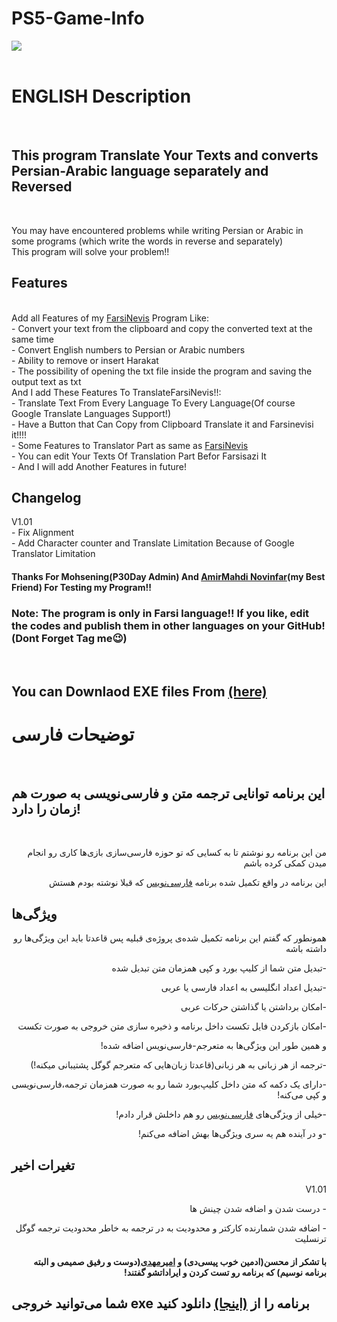 # PS5-Game-Info
<img src="https://s6.uupload.ir/files/screenshot_of_app_rff1.png"> <br><br>
<h1>ENGLISH Description</h1><br>
<h2>This program Translate Your Texts and converts Persian-Arabic language separately and Reversed </h2><br>

You may have encountered problems while writing Persian or Arabic in some programs (which write the words in reverse and separately)
<br>This program will solve your problem!!<br>
<h2>Features</h2><br>
Add all Features of my <a href="https://github.com/sinajet/FarsiNevis/">FarsiNevis</a> Program Like:<br>
- Convert your text from the clipboard and copy the converted text at the same time<br>
- Convert English numbers to Persian or Arabic numbers<br>
- Ability to remove or insert Harakat<br>
- The possibility of opening the txt file inside the program and saving the output text as txt<br>
And I add These Features To TranslateFarsiNevis!!:<br>
- Translate Text From Every Language To Every Language(Of course Google Translate Languages Support!)<br>
- Have a Button that Can Copy from Clipboard Translate it and Farsinevisi it!!!!<br>
- Some Features to Translator Part as same as <a href="https://github.com/sinajet/FarsiNevis/">FarsiNevis</a><br>
- You can edit Your Texts Of Translation Part Befor Farsisazi It<br>
- And I will add Another Features in future!<br>
<h2>Changelog</h2>
V1.01<br>
- Fix Alignment<br>
- Add Character counter and Translate Limitation Because of Google Translator Limitation<br>
<h4>Thanks For Mohsening(P30Day Admin) And <a href="https://github.com/AmirMahdi-Novinfar">AmirMahdi Novinfar</a>(my Best Friend) For Testing my Program!!</h4>
<h3>Note: The program is only in Farsi language!! If you like, edit the codes and publish them in other languages on your GitHub!(Dont Forget Tag me😉)</h3><br>
<h2>You can Downlaod EXE files From <a href="https://github.com/sinajet/TranslateFarsiNevis/releases">(here)</a> <br></h2>
<p dir="rtl">
<h1>توضیحات فارسی</h1><br>
<h2>این برنامه توانایی ترجمه متن و فارسی‌نویسی به صورت هم زمان را دارد!</h1><br>
<p dir="rtl">من این برنامه رو نوشتم تا به کسایی که تو حوزه فارسی‌سازی بازی‌ها کاری رو انجام میدن کمکی کرده باشم</p>
<p dir="rtl">این برنامه در واقع تکمیل شده برنامه <a href="https://github.com/sinajet/FarsiNevis/releases">فارسی‌نویس</a> که قبلا نوشته بودم هستش</p>
<h2>ویژگی‌ها</h2>
<p dir="rtl">همونطور که گفتم این برنامه تکمیل شده‌ی پروژه‌ی قبلیه پس قاعدتا باید این ویژگی‌ها رو داشته باشه</p>
<p dir="rtl">-تبدیل متن شما از کلیپ بورد و کپی همزمان متن تبدیل شده</p>
<p dir="rtl">-تبدیل اعداد انگلیسی به  اعداد فارسی یا عربی</p>
<p dir="rtl">-امکان برداشتن یا گذاشتن حرکات عربی</p>
<p dir="rtl">-امکان بازکردن فایل تکست داخل برنامه و ذخیره سازی متن خروجی به صورت تکست</p>
<p dir="rtl">و همین طور این ویژگی‌ها به متعرجم-فارسی‌نویس اضافه شده!</p>
<p dir="rtl">-ترجمه از هر زبانی به هر زبانی(قاعدتا زبان‌هایی که متعرجم گوگل پشتیبانی میکنه!)</p>
<p dir="rtl">-دارای یک دکمه که متن داخل کلیپ‌بورد شما رو به صورت همزمان ترجمه،فارسی‌نویسی و کپی می‌کنه!</p>
<p dir="rtl">-خیلی از ویژگی‌های <a href="https://github.com/sinajet/FarsiNevis/releases">فارسی‌نویس</a> رو هم داخلش قرار دادم!</p>
<p dir="rtl">-و در آینده هم یه سری ویژگی‌ها بهش اضافه می‌کنم!</p>
<h2>تغیرات اخیر</h2>
<p dir="rtl">V1.01</p>
<p dir="rtl">- درست شدن و اضافه شدن چینش ها</p>
<p dir="rtl">- اضافه شدن شمارنده کارکتر و محدودیت به در ترجمه به خاطر محدودیت ترجمه گوگل ترنسلیت </p>
<h4><p dir="rtl">با تشکر از محسن(ادمین خوب پیسی‌دی) و <a href="https://github.com/AmirMahdi-Novinfar">امیرمهدی</a>(دوست و رفیق صمیمی و البته برنامه نوسیم) که برنامه رو تست کردن و ایراداتشو گفتند!</p></h4>
<p dir="rtl"><h2>شما می‌توانید خروجی exe برنامه را از <a href="https://github.com/sinajet/TranslateFarsiNevis/releases">(اینجا)</a> دانلود کنید<h2></p>
